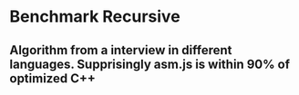 # Benchmark Recursive 
## Algorithm from a interview in different languages. Supprisingly asm.js is within 90% of optimized C++
